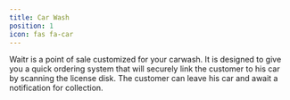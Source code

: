 ```yaml
---
title: Car Wash
position: 1
icon: fas fa-car
---
```

Waitr is a point of sale customized for your carwash. It is designed to give you a quick ordering system that will securely link the customer to his car by scanning the license disk. The customer can leave his car and await a notification for collection.